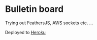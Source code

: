 # Bulletin board
Trying out FeathersJS, AWS sockets etc.
...

Deployed to [Heroku](https://bulletins-app.herokuapp.com/)